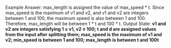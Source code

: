 Example Answer:
max_length is assigned the value of max_speed * t. Since max_speed is the maximum of v1 and v2, and v1 and v2 are integers between 1 and 100, the maximum speed is also between 1 and 100. Therefore, max_length will be between 1 * t and 100 * t. 
Output State: **v1 and v2 are integers satisfying 1 ≤ v1, v2 ≤ 100; t and d are assigned values from the input after splitting them; max_speed is the maximum of v1 and v2; min_speed is between 1 and 100; max_length is between t and 100t**